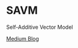 # SAVM
Self-Additive Vector Model

[Medium Blog](https://medium.com/@berkaydemirkol2/seal-self-additive-language-model-2f0c39e4b963)

